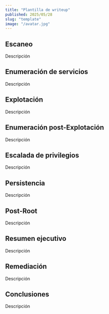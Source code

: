 ```yaml
---
title: "Plantilla de writeup"
published: 2025/05/28
slug: "template"
image: "/avatar.jpg"
---
```


## Escaneo

Descripción

## Enumeración de servicios

Descripción

## Explotación

Descripción

## Enumeración post-Explotación

Descripción

## Escalada de privilegios

Descripción

## Persistencia

Descripción

## Post-Root

Descripción

## Resumen ejecutivo

Descripción

## Remediación

Descripción

## Conclusiones

Descripción
